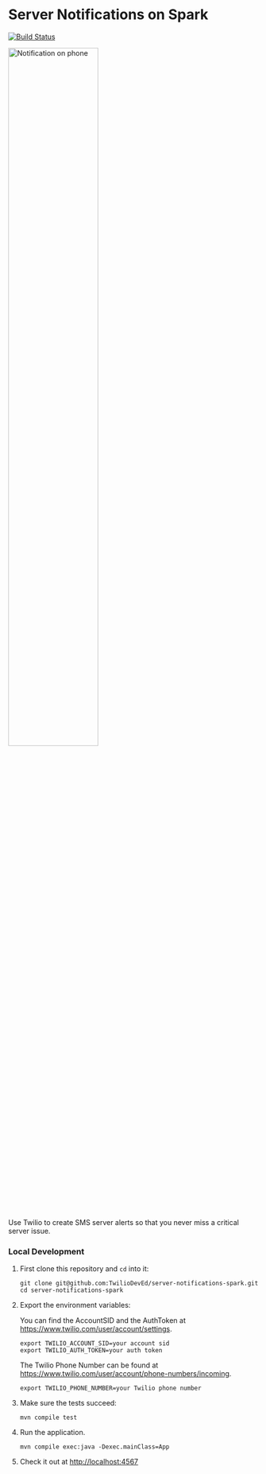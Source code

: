 # Server Notifications on Spark

[![Build
Status](https://travis-ci.org/TwilioDevEd/server-notifications-spark.svg?branch=master)](https://travis-ci.org/TwilioDevEd/server-notifications-spark)

<a href="http://howtodocs.s3.amazonaws.com/server-notifications-notification.png"
   target="_blank">
  <img src="http://howtodocs.s3.amazonaws.com/server-notifications-notification.png"
       alt="Notification on phone" width="60%" />
</a>

Use Twilio to create SMS server alerts so that you never miss a critical server
issue.

### Local Development

1. First clone this repository and `cd` into it:
   ```
   git clone git@github.com:TwilioDevEd/server-notifications-spark.git
   cd server-notifications-spark
   ```

2. Export the environment variables:

   You can find the AccountSID and the AuthToken at https://www.twilio.com/user/account/settings.

   ```
   export TWILIO_ACCOUNT_SID=your account sid
   export TWILIO_AUTH_TOKEN=your auth token
   ```

   The Twilio Phone Number can be found at https://www.twilio.com/user/account/phone-numbers/incoming.

   ```
   export TWILIO_PHONE_NUMBER=your Twilio phone number
   ```

3. Make sure the tests succeed:

   ```
   mvn compile test
   ```

4. Run the application.

   ```
   mvn compile exec:java -Dexec.mainClass=App
   ```

5. Check it out at [http://localhost:4567](http://localhost:4567)
